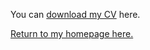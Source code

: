 
<object data="https://aghnguyen.github.io/assets/Nguyen_CV-1.pdf" width="1000" height="1000" type='application/pdf'></object>

You can [download my CV](assets/Nguyen_CV.pdf) here.



[Return to my homepage here.](aghnguyen.github.io)
